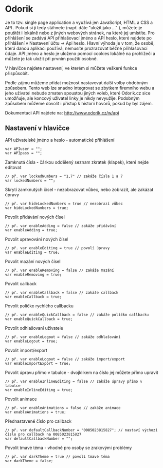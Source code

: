 # Odorik
Je to tzv. single page application a využívá jen JavaScript, HTML a CSS a API . Pokud si ji tedy stáhnete (např. dáte "uložit jako ..." ), můžete je pouštět i lokálně nebo z jiných webových stránek, na které jej umístíte.
Pro přihlášení se zadává API přihlašovací jméno a API heslo, které najdete po přihlášení v Nastavení účtu -> Api heslo.
Hlavní výhoda je v tom, že osobě, která danou aplikaci používá, nemusíte prozrazovat běžné přihlašovací údaje. API jméno a heslo je uloženo pomocí cookies lokálně na prohlížeči a můžete je tak uložit při prvním použití osobně.

V hlavičce najdete nastavení, ve kterém si můžete veškeré funkce přispůsobit.

Podle zájmu můžeme přidat možnost nastavovat další volby obdobným způsobem. Tento web lze snadno integrovat se zbytkem firemního webu a jeho uživatel nebude zmaten spoustou jiných voleb, které Odorik.cz sice umožňuje, ale koncový uživatel linky je nikdy nevyužije. Podobným způsobem můžeme dovolit i přístup k historii hovorů, pokud by byl zájem.

Dokumentaci API najdete na: http://www.odorik.cz/w/api

## Nastavení v hlavičce
API uživatelské jméno a heslo - automatické přihlášení

    var APIuser = "";
    var APIpass = "";

Zamknutá čísla - čárkou oddělený seznam zkratek (klapek), které nejde editovat

    // př. var lockedNumbers = "1,7" // zakáže čísla 1 a 7
    var lockedNumbers = "";

Skrytí zamknutých čísel - nezobrazovat vůbec, nebo zobrazit, ale zakázat úpravy

    // př. var hideLockedNumbers = true // nezobrazí vůbec 
    var hideLockedNumbers = true;

Povolit přidávání nových čísel

    // př. var enableAdding = false // zakáže přidávání
    var enableAdding = true;

Povolit upravování nových čísel

    // př. var enableEditing = true // povolí úpravy
    var enableEditing = true;

Povolit mazání nových čísel

    // př. var enableRemoving = false // zakáže mazání
    var enableRemoving = true;

Povolit callback

    // př. var enableCallback = false // zakáže callback
    var enableCallback = true;

Povolit políčko rychlého callbacku

    // př. var enableQuickCallback = false // zakáže políčko callbacku
    var enableQuickCallback = true;

Povolit odhlašovaní uživatele

    // př. var enableLogout = false // zakáže odhlašování
    var enableLogout = true;

Povolit import/export

    // př. var enableLogout = false // zakáže import/export
    var enableImportExport = true;

Povolit úpravu přímo v tabulce - dvojklikem na číslo jej můžete přímo upravit

    // př. var enableInlineEditing = false // zakáže úpravy přímo v tabulce
    var enableInlineEditing = true;

Povolit animace
    
    // př. var enableAnimations = false // zakáže animace
    var enableAnimations = true;

Přednastavené číslo pro callback

    // př. var defaultCallbackNumber = "0085023815827"; // nastaví výchozí číslo pro callback na 0085023815827
    var defaultCallbackNumber = "";

Povolit tmavé téma - vhodné pro osoby se zrakovými problémy

    // př. var darkTheme = true // povolí tmavé téma
    var darkTheme = false;
